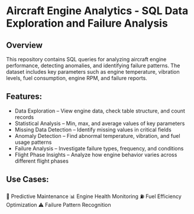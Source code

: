 # Aircraft Engine Analytics - SQL Data Exploration and Failure Analysis

## Overview
This repository contains SQL queries for analyzing aircraft engine performance, detecting anomalies, and identifying failure patterns. The dataset includes key parameters such as engine temperature, vibration levels, fuel consumption, engine RPM, and failure reports.

## Features:
- Data Exploration – View engine data, check table structure, and count records
- Statistical Analysis – Min, max, and average values of key parameters
- Missing Data Detection – Identify missing values in critical fields
- Anomaly Detection – Find abnormal temperature, vibration, and fuel usage patterns
- Failure Analysis – Investigate failure types, frequency, and conditions
- Flight Phase Insights – Analyze how engine behavior varies across different flight phases

## Use Cases:
🚀 Predictive Maintenance
📊 Engine Health Monitoring
⛽ Fuel Efficiency Optimization
⚠️ Failure Pattern Recognition
